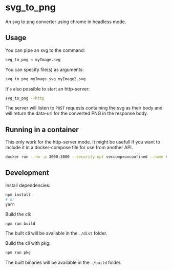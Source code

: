 svg_to_png
===========

An svg to png converter using chrome in headless mode.

## Usage

You can pipe an svg to the command:

```sh
svg_to_png < myImage.svg
```

You can specify file(s) as arguments:

```sh
svg_to_png myImage.svg myImage2.svg
```

It's also possible to start an http-server:

```sh
svg_to_png --http
```

The server will listen to `POST` requests containing the svg as their body and will return the data-url for the converted PNG in the response body.

## Running in a container

This only work for the http-server mode. It might be usefull if you want to include it in a docker-compose file for use from another API.

```sh
docker run --rm -p 3000:3000 --security-opt seccomp=unconfined --name svg_to_png marmelab/svg_to_png --http
```

## Development

Install dependencies:

```sh
npm install
# or
yarn
```

Build the cli:

```sh
npm run build
```

The built cli will be available in the `./dist` folder.

Build the cli with pkg:

```sh
npm run pkg
```

The built binaries will be available in the `./build` folder.
